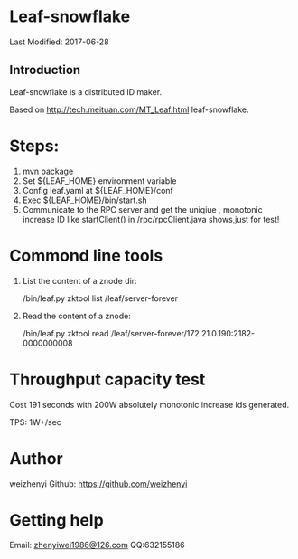 Leaf-snowflake
=============

Last Modified: 2017-06-28
    
## Introduction

Leaf-snowflake is a distributed ID maker.

Based on <http://tech.meituan.com/MT_Leaf.html> leaf-snowflake.

Steps:
============
1. mvn package
2. Set ${LEAF_HOME} environment variable
3. Config leaf.yaml at ${LEAF_HOME}/conf
4. Exec ${LEAF_HOME}/bin/start.sh
5. Communicate to the RPC server and get the uniqiue , monotonic increase ID like startClient() in /rpc/rpcClient.java shows,just for test!

Commond line tools
============
1. List the content of a znode dir:

   /bin/leaf.py zktool list /leaf/server-forever

2. Read the content of a znode:

   /bin/leaf.py zktool read /leaf/server-forever/172.21.0.190:2182-0000000008


Throughput capacity test
============

Cost 191 seconds with 200W absolutely  monotonic increase Ids generated.

TPS: 1W+/sec


# Author
weizhenyi
Github: https://github.com/weizhenyi



# Getting help
Email: zhenyiwei1986@126.com
QQ:632155186